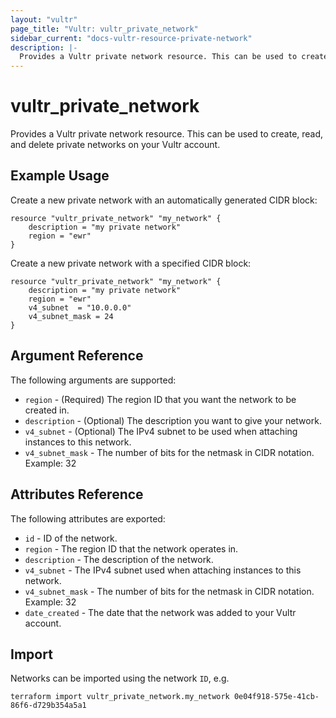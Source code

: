 ```yaml
---
layout: "vultr"
page_title: "Vultr: vultr_private_network"
sidebar_current: "docs-vultr-resource-private-network"
description: |-
  Provides a Vultr private network resource. This can be used to create, read, and delete private networks on your Vultr account.
---
```


# vultr_private_network

Provides a Vultr private network resource. This can be used to create, read, and delete private networks on your Vultr account.

## Example Usage

Create a new private network with an automatically generated CIDR block:

```hcl
resource "vultr_private_network" "my_network" {
	description = "my private network"
	region = "ewr"
}
```

Create a new private network with a specified CIDR block:

```hcl
resource "vultr_private_network" "my_network" {
	description = "my private network"
	region = "ewr"
	v4_subnet  = "10.0.0.0"
	v4_subnet_mask = 24
}
```

## Argument Reference

The following arguments are supported:

* `region` - (Required) The region ID that you want the network to be created in.
* `description` - (Optional) The description you want to give your network.
* `v4_subnet` - (Optional) The IPv4 subnet to be used when attaching instances to this network.
* `v4_subnet_mask` - The number of bits for the netmask in CIDR notation. Example: 32

## Attributes Reference

The following attributes are exported:

* `id` - ID of the network.
* `region` - The region ID that the network operates in.
* `description` - The description of the network.
* `v4_subnet` - The IPv4 subnet used when attaching instances to this network.
* `v4_subnet_mask` - The number of bits for the netmask in CIDR notation. Example: 32
* `date_created` - The date that the network was added to your Vultr account.

## Import

Networks can be imported using the network `ID`, e.g.

```
terraform import vultr_private_network.my_network 0e04f918-575e-41cb-86f6-d729b354a5a1
```
